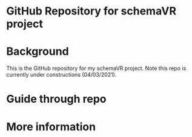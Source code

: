 GitHub Repository for schemaVR project
================

# Background

This is the GitHub repository for my schemaVR project. Note this repo is
currently under constructions (04/03/2021).

# Guide through repo

# More information
